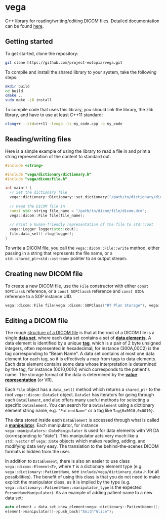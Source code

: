 # vega

C++ library for reading/writing/editing DICOM files.
Detailed documentation can be found [here](https://project-eutopia.github.io/vega/).

## Getting started

To get started, clone the repository:

```bash
git clone https://github.com/project-eutopia/vega.git
```

To compile and install the shared library to your system, take the following steps:

```bash
mkdir build
cd build
cmake ..
sudo make -j8 install
```

To compile code that uses this library, you should link the library, the zlib library, and have to use at least C++11 standard:

```bash
clang++ --std=c++11 -lvega -lz my_code.cpp -o my_code
```

## Reading/writing files

Here is a simple example of using the library to read a file in and print a string representation of the content to standard out.

```C++
#include <string>

#include "vega/dictionary/dictionary.h"
#include "vega/dicom/file.h"

int main() {
  // Set the dictionary file
  vega::dictionary::Dictionary::set_dictionary("/path/to/dictionary/dictionary.txt");
  
  // Read the DICOM file in
  const std::string file_name = "/path/to/dicom/file/dicom.dcm";
  vega::dicom::File file(file_name);
  
  // Print a human-friendly representation of the file to std::cout
  vega::Logger logger(std::cout);
  file.data_set()->log(logger);
}
```

To write a DICOM file, you call the `vega::dicom::File::write` method, either passing in a string that represents the file name, or a `std::shared_ptr<std::ostream>` pointer to an output stream.

## Creating new DICOM file

To create a new DICOM file, use the `File` constructor with either `const SOPClass&` reference, or a `const SOPClass&` reference and `const UID&` reference to a SOP instance UID.

```c++
vega::dicom::File file(vega::dicom::SOPClass("RT Plan Storage"), vega::UID("1.2.3.4.5"));
```

## Editing a DICOM file

The rough [structure of a DICOM file](http://dicom.nema.org/dicom/2013/output/chtml/part05/chapter_7.html) is that at the root of a DICOM file is a single [**data set**](https://project-eutopia.github.io/vega/classvega_1_1dicom_1_1DataSet.html), where each data set contains a set of [**data elements**](https://project-eutopia.github.io/vega/classvega_1_1dicom_1_1DataElement.html).
A data element is identified by a unique [**tag**](https://project-eutopia.github.io/vega/classvega_1_1Tag.html), which is a pair of 2 byte unsigned integers, often represented in hexadecimal, for instance (300A,00C2) is the tag corresponding to "Beam Name".
A data set contains at most one data element for each tag, so it is effectively a map from tags to data elements.
Each data element contains some data whose interpretation is determined by the tag, for instance (0010,0010) which corresponds to the patient's name.
The storage format of the data is determined by the [**value representation**](https://project-eutopia.github.io/vega/classvega_1_1VR.html) (or VR).

Each `File` object has a `data_set()` method which returns a `shared_ptr` to the root `vega::dicom::DataSet` object.
`DataSet` has iterators for going through each `DataElement`, and also offers many useful methods for selecting a specific `DataElement`.
You can search for a `DataElement` using a dictionary element string name, e.g. `"PatientName"` or a tag like `Tag{0x0010,0x0010}`.

The data stored inside each `DataElement` is accessed through what is called a [**manipulator**](https://project-eutopia.github.io/vega/namespacevega_1_1manipulators.html).
Each manipulator, for instance `vega::manipulators::DateManipulator` is used for data elements with VR DA (corresponding to "date").
This manipulator acts very much like a `std::vector` of `vega::Date` objects which makes reading, adding, and modifying data very easy.
The translation to the behind-the-scenes DICOM formats is hidden from the user.

In addition to `DataElement`, there is also an easier to use class `vega::dicom::Element<T>`, where `T` is a dictionary element type (e.g. `vega::dictionary::PatientName`, see `include/vega/dictionary_data.h` for all possibilities).
The benefit of using this class is that you do not need to make explicit the manipulator class, as it is implied by the type (e.g. `vega::dictionary::PatientName::manipulator_type` is the expected `PersonNameManipulator`).
As an example of adding patient name to a new data set:

```c++
auto element = data_set->new_element<vega::dictionary::PatientName>();
element->manipulator()->push_back("Smith^Alice");
```
